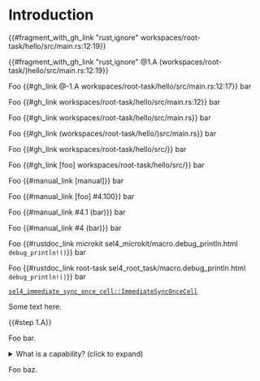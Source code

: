 <!--
    Copyright 2024, Colias Group, LLC

    SPDX-License-Identifier: CC-BY-SA-4.0
-->

# Introduction

{{#fragment_with_gh_link "rust,ignore" workspaces/root-task/hello/src/main.rs:12:19}}

{{#fragment_with_gh_link "rust,ignore" @1.A (workspaces/root-task/)hello/src/main.rs:12:19}}

Foo {{#gh_link @-1.A workspaces/root-task/hello/src/main.rs:12:17}} bar

Foo {{#gh_link workspaces/root-task/hello/src/main.rs:12}} bar

Foo {{#gh_link workspaces/root-task/hello/src/main.rs}} bar

Foo {{#gh_link (workspaces/root-task/hello/)src/main.rs}} bar

Foo {{#gh_link workspaces/root-task/hello/src/}} bar

Foo {{#gh_link [foo] workspaces/root-task/hello/src/}} bar

Foo {{#manual_link [manual]}} bar

Foo {{#manual_link [foo] #4.100}} bar

Foo {{#manual_link #4.1 (bar)}} bar

Foo {{#manual_link #4 (bar)}} bar

Foo {{#rustdoc_link microkit sel4_microkit/macro.debug_println.html `debug_println!()`}} bar

Foo {{#rustdoc_link root-task sel4_root_task/macro.debug_println.html `debug_println!()`}} bar

[`sel4_immediate_sync_once_cell::ImmediateSyncOnceCell`](https://sel4.github.io/rust-sel4/views/aarch64-root-task/aarch64-sel4/doc/sel4_immediate_sync_once_cell/struct.ImmediateSyncOnceCell.html)

Some text here.

{{#step 1.A}}

Foo bar.

<div class="step-hint">
    <details>
        <summary>
            What is a capability? (click to expand)
        </summary>
        <p>
            fksdajfdsafdsaf jkfl sdajlkf sda
            fksdajfdsafdsaf jkfl sdajlkf sda
            fksdajfdsafdsaf jkfl sdajlkf sda
            fksdajfdsafdsaf jkfl sdajlkf sda
            fksdajfdsafdsaf jkfl sdajlkf sda
            fksdajfdsafdsaf jkfl sdajlkf sda
            fksdajfdsafdsaf jkfl sdajlkf sda
            fksdajfdsafdsaf jkfl sdajlkf sda
            fksdajfdsafdsaf jkfl sdajlkf sda
        </p>
        <!---->{{#fragment_with_gh_link "rust,ignore" @1.A (workspaces/root-task/)hello/src/main.rs:12:19}}<!---->
        <p>
            fksdajfdsafdsaf jkfl sdajlkf sda
            fksdajfdsafdsaf jkfl sdajlkf sda
            fksdajfdsafdsaf jkfl sdajlkf sda
            fksdajfdsafdsaf jkfl sdajlkf sda
            fksdajfdsafdsaf jkfl sdajlkf sda
            fksdajfdsafdsaf jkfl sdajlkf sda
            fksdajfdsafdsaf jkfl sdajlkf sda
            fksdajfdsafdsaf jkfl sdajlkf sda
            fksdajfdsafdsaf jkfl sdajlkf sda
        </p>
    </details>
</div>

<!-- {{#step 1.B}} -->

Foo baz.
